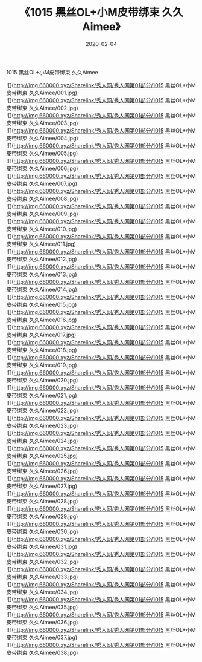 ﻿---
layout: post
title:  《1015 黑丝OL+小M皮带绑束 久久Aimee》
date:   2020-02-04
img: http://img.660000.xyz/Sharelink/秀人网/秀人网第01部分/1015 黑丝OL+小M皮带绑束 久久Aimee/000.jpg
categories: [美女, 清纯, 唯美]
---

1015 黑丝OL+小M皮带绑束 久久Aimee

  ![](http://img.660000.xyz/Sharelink/秀人网/秀人网第01部分/1015 黑丝OL+小M皮带绑束 久久Aimee/001.jpg) <br> ![](http://img.660000.xyz/Sharelink/秀人网/秀人网第01部分/1015 黑丝OL+小M皮带绑束 久久Aimee/002.jpg) <br> ![](http://img.660000.xyz/Sharelink/秀人网/秀人网第01部分/1015 黑丝OL+小M皮带绑束 久久Aimee/003.jpg) <br> ![](http://img.660000.xyz/Sharelink/秀人网/秀人网第01部分/1015 黑丝OL+小M皮带绑束 久久Aimee/004.jpg) <br> ![](http://img.660000.xyz/Sharelink/秀人网/秀人网第01部分/1015 黑丝OL+小M皮带绑束 久久Aimee/005.jpg) <br> ![](http://img.660000.xyz/Sharelink/秀人网/秀人网第01部分/1015 黑丝OL+小M皮带绑束 久久Aimee/006.jpg) <br> ![](http://img.660000.xyz/Sharelink/秀人网/秀人网第01部分/1015 黑丝OL+小M皮带绑束 久久Aimee/007.jpg) <br> ![](http://img.660000.xyz/Sharelink/秀人网/秀人网第01部分/1015 黑丝OL+小M皮带绑束 久久Aimee/008.jpg) <br> ![](http://img.660000.xyz/Sharelink/秀人网/秀人网第01部分/1015 黑丝OL+小M皮带绑束 久久Aimee/009.jpg) <br> ![](http://img.660000.xyz/Sharelink/秀人网/秀人网第01部分/1015 黑丝OL+小M皮带绑束 久久Aimee/010.jpg) <br> ![](http://img.660000.xyz/Sharelink/秀人网/秀人网第01部分/1015 黑丝OL+小M皮带绑束 久久Aimee/011.jpg) <br> ![](http://img.660000.xyz/Sharelink/秀人网/秀人网第01部分/1015 黑丝OL+小M皮带绑束 久久Aimee/012.jpg) <br> ![](http://img.660000.xyz/Sharelink/秀人网/秀人网第01部分/1015 黑丝OL+小M皮带绑束 久久Aimee/013.jpg) <br> ![](http://img.660000.xyz/Sharelink/秀人网/秀人网第01部分/1015 黑丝OL+小M皮带绑束 久久Aimee/014.jpg) <br> ![](http://img.660000.xyz/Sharelink/秀人网/秀人网第01部分/1015 黑丝OL+小M皮带绑束 久久Aimee/015.jpg) <br> ![](http://img.660000.xyz/Sharelink/秀人网/秀人网第01部分/1015 黑丝OL+小M皮带绑束 久久Aimee/016.jpg) <br> ![](http://img.660000.xyz/Sharelink/秀人网/秀人网第01部分/1015 黑丝OL+小M皮带绑束 久久Aimee/017.jpg) <br> ![](http://img.660000.xyz/Sharelink/秀人网/秀人网第01部分/1015 黑丝OL+小M皮带绑束 久久Aimee/018.jpg) <br> ![](http://img.660000.xyz/Sharelink/秀人网/秀人网第01部分/1015 黑丝OL+小M皮带绑束 久久Aimee/019.jpg) <br> ![](http://img.660000.xyz/Sharelink/秀人网/秀人网第01部分/1015 黑丝OL+小M皮带绑束 久久Aimee/020.jpg) <br> ![](http://img.660000.xyz/Sharelink/秀人网/秀人网第01部分/1015 黑丝OL+小M皮带绑束 久久Aimee/021.jpg) <br> ![](http://img.660000.xyz/Sharelink/秀人网/秀人网第01部分/1015 黑丝OL+小M皮带绑束 久久Aimee/022.jpg) <br> ![](http://img.660000.xyz/Sharelink/秀人网/秀人网第01部分/1015 黑丝OL+小M皮带绑束 久久Aimee/023.jpg) <br> ![](http://img.660000.xyz/Sharelink/秀人网/秀人网第01部分/1015 黑丝OL+小M皮带绑束 久久Aimee/024.jpg) <br> ![](http://img.660000.xyz/Sharelink/秀人网/秀人网第01部分/1015 黑丝OL+小M皮带绑束 久久Aimee/025.jpg) <br> ![](http://img.660000.xyz/Sharelink/秀人网/秀人网第01部分/1015 黑丝OL+小M皮带绑束 久久Aimee/026.jpg) <br> ![](http://img.660000.xyz/Sharelink/秀人网/秀人网第01部分/1015 黑丝OL+小M皮带绑束 久久Aimee/027.jpg) <br> ![](http://img.660000.xyz/Sharelink/秀人网/秀人网第01部分/1015 黑丝OL+小M皮带绑束 久久Aimee/028.jpg) <br> ![](http://img.660000.xyz/Sharelink/秀人网/秀人网第01部分/1015 黑丝OL+小M皮带绑束 久久Aimee/029.jpg) <br> ![](http://img.660000.xyz/Sharelink/秀人网/秀人网第01部分/1015 黑丝OL+小M皮带绑束 久久Aimee/030.jpg) <br> ![](http://img.660000.xyz/Sharelink/秀人网/秀人网第01部分/1015 黑丝OL+小M皮带绑束 久久Aimee/031.jpg) <br> ![](http://img.660000.xyz/Sharelink/秀人网/秀人网第01部分/1015 黑丝OL+小M皮带绑束 久久Aimee/032.jpg) <br> ![](http://img.660000.xyz/Sharelink/秀人网/秀人网第01部分/1015 黑丝OL+小M皮带绑束 久久Aimee/033.jpg) <br> ![](http://img.660000.xyz/Sharelink/秀人网/秀人网第01部分/1015 黑丝OL+小M皮带绑束 久久Aimee/034.jpg) <br> ![](http://img.660000.xyz/Sharelink/秀人网/秀人网第01部分/1015 黑丝OL+小M皮带绑束 久久Aimee/035.jpg) <br> ![](http://img.660000.xyz/Sharelink/秀人网/秀人网第01部分/1015 黑丝OL+小M皮带绑束 久久Aimee/036.jpg) <br> ![](http://img.660000.xyz/Sharelink/秀人网/秀人网第01部分/1015 黑丝OL+小M皮带绑束 久久Aimee/037.jpg) <br> ![](http://img.660000.xyz/Sharelink/秀人网/秀人网第01部分/1015 黑丝OL+小M皮带绑束 久久Aimee/038.jpg) <br>